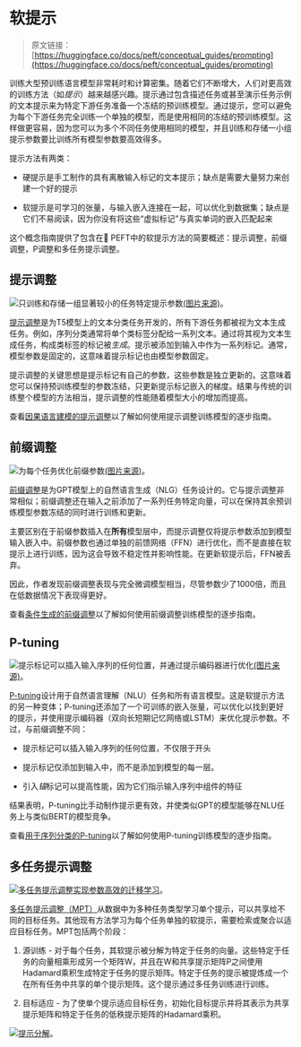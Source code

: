 # 软提示

> 原文链接：[https://huggingface.co/docs/peft/conceptual_guides/prompting](https://huggingface.co/docs/peft/conceptual_guides/prompting)

训练大型预训练语言模型非常耗时和计算密集。随着它们不断增大，人们对更高效的训练方法（如*提示*）越来越感兴趣。提示通过包含描述任务或甚至演示任务示例的文本提示来为特定下游任务准备一个冻结的预训练模型。通过提示，您可以避免为每个下游任务完全训练一个单独的模型，而是使用相同的冻结的预训练模型。这样做更容易，因为您可以为多个不同任务使用相同的模型，并且训练和存储一小组提示参数要比训练所有模型参数要高效得多。

提示方法有两类：

+   硬提示是手工制作的具有离散输入标记的文本提示；缺点是需要大量努力来创建一个好的提示

+   软提示是可学习的张量，与输入嵌入连接在一起，可以优化到数据集；缺点是它们不易阅读，因为你没有将这些“虚拟标记”与真实单词的嵌入匹配起来

这个概念指南提供了包含在🤗 PEFT中的软提示方法的简要概述：提示调整，前缀调整，P调整和多任务提示调整。

## 提示调整

![](../Images/4f75fee4ac42ef5989e25fc4ad53c98b.png)只训练和存储一组显著较小的任务特定提示参数[(图片来源)](https://hf.co/papers/2104.08691)。

[提示调整](https://hf.co/papers/2104.08691)是为T5模型上的文本分类任务开发的，所有下游任务都被视为文本生成任务。例如，序列分类通常将单个类标签分配给一系列文本。通过将其视为文本生成任务，构成类标签的标记被*生成*。提示被添加到输入中作为一系列标记。通常，模型参数是固定的，这意味着提示标记也由模型参数固定。

提示调整的关键思想是提示标记有自己的参数，这些参数是独立更新的。这意味着您可以保持预训练模型的参数冻结，只更新提示标记嵌入的梯度。结果与传统的训练整个模型的方法相当，提示调整的性能随着模型大小的增加而提高。

查看[因果语言建模的提示调整](../task_guides/clm-prompt-tuning)以了解如何使用提示调整训练模型的逐步指南。

## 前缀调整

![](../Images/2b0d1a4a20587ca6c948a2771a6d0cf5.png)为每个任务优化前缀参数[(图片来源)](https://hf.co/papers/2101.00190)。

[前缀调整](https://hf.co/papers/2101.00190)是为GPT模型上的自然语言生成（NLG）任务设计的。它与提示调整非常相似；前缀调整还在输入之前添加了一系列任务特定向量，可以在保持其余预训练模型参数冻结的同时进行训练和更新。

主要区别在于前缀参数插入在**所有**模型层中，而提示调整仅将提示参数添加到模型输入嵌入中。前缀参数也通过单独的前馈网络（FFN）进行优化，而不是直接在软提示上进行训练，因为这会导致不稳定性并影响性能。在更新软提示后，FFN被丢弃。

因此，作者发现前缀调整表现与完全微调模型相当，尽管参数少了1000倍，而且在低数据情况下表现得更好。

查看[条件生成的前缀调整](../task_guides/seq2seq-prefix-tuning)以了解如何使用前缀调整训练模型的逐步指南。

## P-tuning

![](../Images/b5eee8a03e099efb53338b38a47b469a.png)提示标记可以插入输入序列的任何位置，并通过提示编码器进行优化[(图片来源)](https://hf.co/papers/2103.10385)。

[P-tuning](https://hf.co/papers/2103.10385)设计用于自然语言理解（NLU）任务和所有语言模型。这是软提示方法的另一种变体；P-tuning还添加了一个可训练的嵌入张量，可以优化以找到更好的提示，并使用提示编码器（双向长短期记忆网络或LSTM）来优化提示参数。不过，与前缀调整不同：

+   提示标记可以插入输入序列的任何位置，不仅限于开头

+   提示标记仅添加到输入中，而不是添加到模型的每一层。

+   引入*锚*标记可以提高性能，因为它们指示输入序列中组件的特征

结果表明，P-tuning比手动制作提示更有效，并使类似GPT的模型能够在NLU任务上与类似BERT的模型竞争。

查看[用于序列分类的P-tuning](../task_guides/ptuning-seq-classification)以了解如何使用P-tuning训练模型的逐步指南。

## 多任务提示调整

![](../Images/e09e7855dd11d53f2d40bea40b744f1b.png)[多任务提示调整实现参数高效的迁移学习](https://hf.co/papers/2103.10385)。

[多任务提示调整（MPT）](https://hf.co/papers/2103.10385)从数据中为多种任务类型学习单个提示，可以共享给不同的目标任务。其他现有方法学习为每个任务单独的软提示，需要检索或聚合以适应目标任务。MPT包括两个阶段：

1.  源训练 - 对于每个任务，其软提示被分解为特定于任务的向量。这些特定于任务的向量相乘形成另一个矩阵W，并且在W和共享提示矩阵P之间使用Hadamard乘积生成特定于任务的提示矩阵。特定于任务的提示被提炼成一个在所有任务中共享的单个提示矩阵。这个提示通过多任务训练进行训练。

1.  目标适应 - 为了使单个提示适应目标任务，初始化目标提示并将其表示为共享提示矩阵和特定于任务的低秩提示矩阵的Hadamard乘积。

![](../Images/9029ab9061d837a205b7c7d95a5fb720.png)[提示分解](https://hf.co/papers/2103.10385)。
